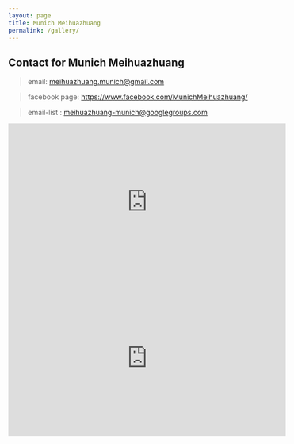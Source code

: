 ```yaml
---
layout: page
title: Munich Meihuazhuang
permalink: /gallery/
---
```

## Contact for Munich Meihuazhuang

> email: meihuazhuang.munich@gmail.com

> facebook page: https://www.facebook.com/MunichMeihuazhuang/

> email-list : meihuazhuang-munich@googlegroups.com

<iframe width="560" height="315" src="https://www.youtube.com/embed/rN4oexnn1zs" frameborder="0" allowfullscreen></iframe>

<iframe width="560" height="315" src="https://www.youtube.com/embed/CcUHC-PoTA4" frameborder="0" allowfullscreen></iframe>
